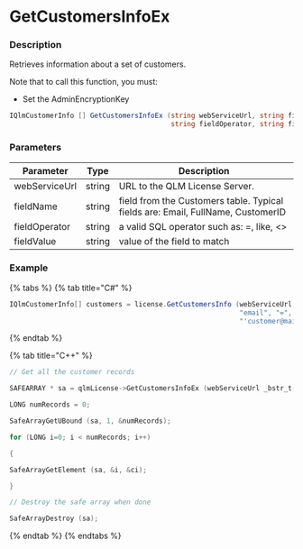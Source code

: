 # GetCustomersInfoEx

### Description

Retrieves information about a set of customers.

Note that to call this function, you must:

* Set the AdminEncryptionKey

```csharp
IQlmCustomerInfo [] GetCustomersInfoEx (string webServiceUrl, string fieldName, 
                                        string fieldOperator, string fieldValue)
```

### Parameters

| Parameter     |  Type  | Description                                                                     |
| ------------- | :----: | ------------------------------------------------------------------------------- |
| webServiceUrl | string | URL to the QLM License Server.                                                  |
| fieldName     | string | field from the Customers table. Typical fields are: Email, FullName, CustomerID |
| fieldOperator | string | a valid SQL operator such as: =, like, <>                                       |
| fieldValue    | string | value of the field to match                                                     |

### Example

{% tabs %}
{% tab title="C#" %}
```csharp
IQlmCustomerInfo[] customers = license.GetCustomersInfo (webServiceUrl, 
                                                         "email", "=", 
                                                         "'customer@mail.com'");
```
{% endtab %}

{% tab title="C++" %}
```cpp
// Get all the customer records

SAFEARRAY * sa = qlmLicense->GetCustomersInfoEx (webServiceUrl _bstr_t(""),_bstr_t(""),_bstr_t(""));IQlmCustomerInfo *ci;

LONG numRecords = 0;

SafeArrayGetUBound (sa, 1, &numRecords);

for (LONG i=0; i < numRecords; i++)

{

SafeArrayGetElement (sa, &i, &ci);

}

// Destroy the safe array when done

SafeArrayDestroy (sa);
```
{% endtab %}
{% endtabs %}



